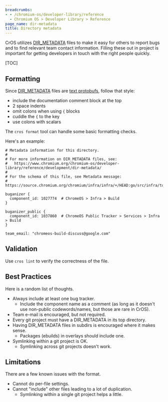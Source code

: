 ```yaml
---
breadcrumbs:
- - /chromium-os/developer-library/reference
  - Chromium OS > Developer Library > Reference
page_name: dir-metadata
title: Directory metadata
---
```


CrOS utilizes [DIR_METADATA] files to make it easy for others to report bugs and
to find relevant team contact information. Filling these out in project is
important for getting developers in touch with the right people quickly.

[TOC]

## Formatting

Since [DIR_METADATA] files are [text protobufs], follow that style:

* include the documentation comment block at the top
* 2 space indents
* omit colons when using `{` blocks
* cuddle the `{` to the key
* use colons with scalars

The `cros format` tool can handle some basic formatting checks.

Here's an example:

```
# Metadata information for this directory.
#
# For more information on DIR_METADATA files, see:
#   https://www.chromium.org/chromium-os/developer-library/reference/development/dir-metadata/
#
# For the schema of this file, see Metadata message:
#   https://source.chromium.org/chromium/infra/infra/+/HEAD:go/src/infra/tools/dirmd/proto/dir_metadata.proto

buganizer {
  component_id: 1027774  # ChromeOS > Infra > Build
}

buganizer_public {
  component_id: 1037860  # ChromeOS Public Tracker > Services > Infra > Build
}

team_email: "chromeos-build-discuss@google.com"
```

## Validation

Use `cros lint` to verify the correctness of the file.

## Best Practices

Here is a random list of thoughts.

*   Always include at least one bug tracker.
    *   Include the component name as a comment (as long as it doesn't use
        non-public codewords/names, but those are rare in CrOS).
*   Team e-mail is encouraged, but not required.
*   Every git project must have a DIR_METADATA in its top directory.
*   Having DIR_METADATA files in subdirs is encouraged where it makes sense.
    *   Packages (ebuilds) in overlays should include one.
*   Symlinking within a git project is OK.
    *   Symlinking across git projects doesn't work.

## Limitations

There are a few known issues with the format.

*   Cannot do per-file settings.
*   Cannot "include" other files leading to a lot of duplication.
    *   Symlinking within a single git project helps a little.


[DIR_METADATA]: https://chromium.googlesource.com/infra/infra/+/HEAD/go/src/infra/tools/dirmd/README.md
[text protobufs]: https://developers.google.com/protocol-buffers/docs/text-format-spec
